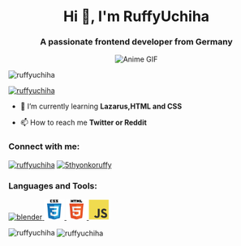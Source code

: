 <h1 align="center">Hi 👋, I'm RuffyUchiha</h1>
<h3 align="center">A passionate frontend developer from Germany</h3>
<p align="center">
  <img src="https://github.com/ruffyuchiha/ruffyuchiha/blob/main/assets/my-anime-gif.gif" alt="Anime GIF" />
</p>


<p align="left"> <img src="https://komarev.com/ghpvc/?username=ruffyuchiha&label=Profile%20views&color=0e75b6&style=flat" alt="ruffyuchiha" /> </p>

<p align="left"> <a href="https://github.com/ryo-ma/github-profile-trophy"><img src="https://github-profile-trophy.vercel.app/?username=ruffyuchiha" alt="ruffyuchiha" /></a> </p>

- 🌱 I’m currently learning **Lazarus,HTML and CSS**

- 📫 How to reach me **Twitter or Reddit**

<h3 align="left">Connect with me:</h3>
<p align="left">
<a href="https://codepen.io/ruffyuchiha" target="blank"><img align="center" src="https://raw.githubusercontent.com/rahuldkjain/github-profile-readme-generator/master/src/images/icons/Social/codepen.svg" alt="ruffyuchiha" height="30" width="40" /></a>
<a href="https://twitter.com/5thyonkoruffy" target="blank"><img align="center" src="https://raw.githubusercontent.com/rahuldkjain/github-profile-readme-generator/master/src/images/icons/Social/twitter.svg" alt="5thyonkoruffy" height="30" width="40" /></a>
</p>

<h3 align="left">Languages and Tools:</h3>
<p align="left"> <a href="https://www.blender.org/" target="_blank" rel="noreferrer"> <img src="https://download.blender.org/branding/community/blender_community_badge_white.svg" alt="blender" width="40" height="40"/> </a> <a href="https://www.w3schools.com/css/" target="_blank" rel="noreferrer"> <img src="https://raw.githubusercontent.com/devicons/devicon/master/icons/css3/css3-original-wordmark.svg" alt="css3" width="40" height="40"/> </a> <a href="https://www.w3.org/html/" target="_blank" rel="noreferrer"> <img src="https://raw.githubusercontent.com/devicons/devicon/master/icons/html5/html5-original-wordmark.svg" alt="html5" width="40" height="40"/> </a> <a href="https://developer.mozilla.org/en-US/docs/Web/JavaScript" target="_blank" rel="noreferrer"> <img src="https://raw.githubusercontent.com/devicons/devicon/master/icons/javascript/javascript-original.svg" alt="javascript" width="40" height="40"/> </a> </p>

<p><img align="left" src="https://github-readme-stats.vercel.app/api/top-langs?username=ruffyuchiha&show_icons=true&locale=en&layout=compact" alt="ruffyuchiha" /></p>

<p>&nbsp;<img align="center" src="https://github-readme-stats.vercel.app/api?username=ruffyuchiha&show_icons=true&locale=en" alt="ruffyuchiha" /></p>

